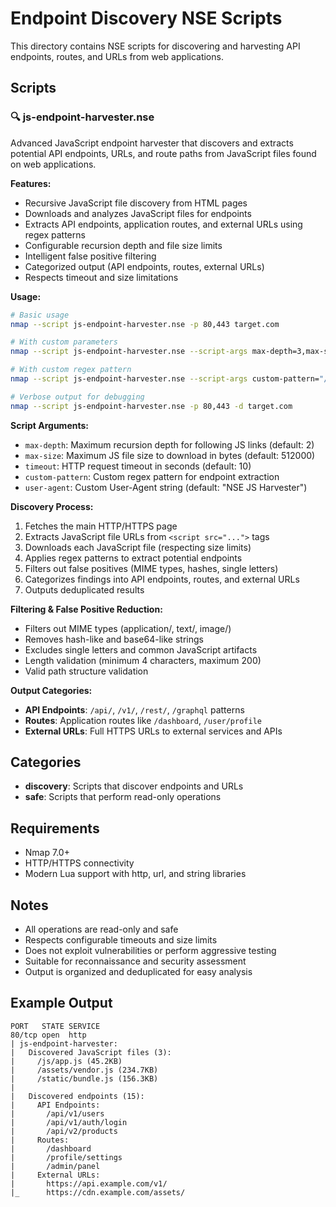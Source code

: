 # Endpoint Discovery NSE Scripts

This directory contains NSE scripts for discovering and harvesting API endpoints, routes, and URLs from web applications.

## Scripts

### 🔍 js-endpoint-harvester.nse
Advanced JavaScript endpoint harvester that discovers and extracts potential API endpoints, URLs, and route paths from JavaScript files found on web applications.

**Features:**
- Recursive JavaScript file discovery from HTML pages
- Downloads and analyzes JavaScript files for endpoints
- Extracts API endpoints, application routes, and external URLs using regex patterns
- Configurable recursion depth and file size limits
- Intelligent false positive filtering
- Categorized output (API endpoints, routes, external URLs)
- Respects timeout and size limitations

**Usage:**
```bash
# Basic usage
nmap --script js-endpoint-harvester.nse -p 80,443 target.com

# With custom parameters
nmap --script js-endpoint-harvester.nse --script-args max-depth=3,max-size=1024000 target.com

# With custom regex pattern
nmap --script js-endpoint-harvester.nse --script-args custom-pattern="/custom/[^\"'\\s<>)};,]*" target.com

# Verbose output for debugging
nmap --script js-endpoint-harvester.nse -p 80,443 -d target.com
```

**Script Arguments:**
- `max-depth`: Maximum recursion depth for following JS links (default: 2)
- `max-size`: Maximum JS file size to download in bytes (default: 512000)
- `timeout`: HTTP request timeout in seconds (default: 10)
- `custom-pattern`: Custom regex pattern for endpoint extraction
- `user-agent`: Custom User-Agent string (default: "NSE JS Harvester")

**Discovery Process:**
1. Fetches the main HTTP/HTTPS page
2. Extracts JavaScript file URLs from `<script src="...">` tags
3. Downloads each JavaScript file (respecting size limits)
4. Applies regex patterns to extract potential endpoints
5. Filters out false positives (MIME types, hashes, single letters)
6. Categorizes findings into API endpoints, routes, and external URLs
7. Outputs deduplicated results

**Filtering & False Positive Reduction:**
- Filters out MIME types (application/, text/, image/)
- Removes hash-like and base64-like strings
- Excludes single letters and common JavaScript artifacts
- Length validation (minimum 4 characters, maximum 200)
- Valid path structure validation

**Output Categories:**
- **API Endpoints**: `/api/`, `/v1/`, `/rest/`, `/graphql` patterns
- **Routes**: Application routes like `/dashboard`, `/user/profile`
- **External URLs**: Full HTTPS URLs to external services and APIs

## Categories
- **discovery**: Scripts that discover endpoints and URLs
- **safe**: Scripts that perform read-only operations

## Requirements
- Nmap 7.0+
- HTTP/HTTPS connectivity
- Modern Lua support with http, url, and string libraries

## Notes
- All operations are read-only and safe
- Respects configurable timeouts and size limits
- Does not exploit vulnerabilities or perform aggressive testing
- Suitable for reconnaissance and security assessment
- Output is organized and deduplicated for easy analysis

## Example Output
```
PORT   STATE SERVICE
80/tcp open  http
| js-endpoint-harvester:
|   Discovered JavaScript files (3):
|     /js/app.js (45.2KB)
|     /assets/vendor.js (234.7KB)
|     /static/bundle.js (156.3KB)
|   
|   Discovered endpoints (15):
|     API Endpoints:
|       /api/v1/users
|       /api/v1/auth/login
|       /api/v2/products
|     Routes:
|       /dashboard
|       /profile/settings
|       /admin/panel
|     External URLs:
|       https://api.example.com/v1/
|_      https://cdn.example.com/assets/
```